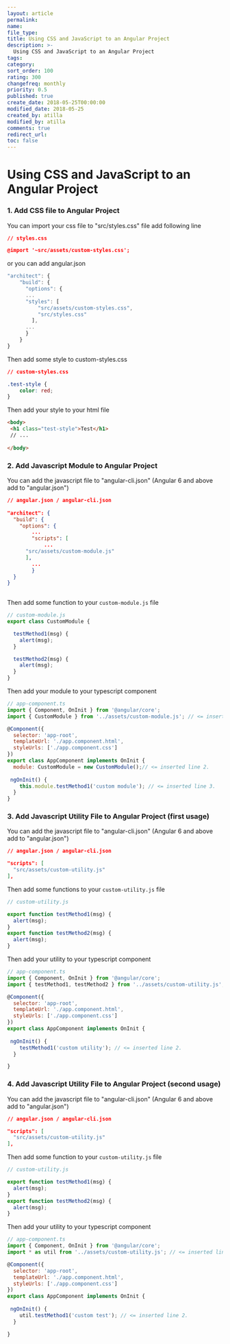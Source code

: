 ```yaml
---
layout: article
permalink:
name:
file_type:
title: Using CSS and JavaScript to an Angular Project
description: >-
  Using CSS and JavaScript to an Angular Project
tags:  
category:  
sort_order: 100
rating: 300
changefreq: monthly
priority: 0.5
published: true
create_date: 2018-05-25T00:00:00
modified_date: 2018-05-25
created_by: atilla
modified_by: atilla
comments: true
redirect_url:
toc: false
---
```


# Using CSS and JavaScript to an Angular Project

### 1. Add CSS file to Angular Project

You can import  your css file to "src/styles.css" file
add following line

```json
// styles.css

@import '~src/assets/custom-styles.css';

```

or you can add angular.json 

```js
"architect": {
    "build": {
      "options": {
      ...
      "styles": [
          "src/assets/custom-styles.css",
          "src/styles.css"
        ],
      ...
      }
    }
}
```

Then add some style to custom-styles.css

```css
// custom-styles.css

.test-style {
    color: red;
}
```

Then add your style to your html file

```html
<body>
 <h1 class="test-style">Test</h1>
 // ...
 
</body>
```


### 2. Add Javascript Module to Angular Project

You can add the javascript file to "angular-cli.json" (Angular 6 and above add to "angular.json")

```json
// angular.json / angular-cli.json
 
"architect": {
  "build": {
	"options": {
	    ...
		"scripts": [
			...
      "src/assets/custom-module.js"
      ],
		...
		}
  }
}
 
```

Then add  some function to your `custom-module.js` file

```js
// custom-module.js
export class CustomModule {

  testMethod1(msg) {
    alert(msg);
  }

  testMethod2(msg) {
    alert(msg);
  }  
}
```

Then add your module to your typescript component

```js
// app-component.ts
import { Component, OnInit } from '@angular/core';
import { CustomModule } from '../assets/custom-module.js'; // <= inserted line 1.

@Component({
  selector: 'app-root',
  templateUrl: './app.component.html',
  styleUrls: ['./app.component.css']
})
export class AppComponent implements OnInit {
  module: CustomModule = new CustomModule();// <= inserted line 2.
 
 ngOnInit() {    
    this.module.testMethod1('custom module'); // <= inserted line 3.
  }
}

```

### 3. Add Javascript Utility  File to Angular Project (first usage)

You can add the javascript file to "angular-cli.json" (Angular 6 and above add to "angular.json")

```json
// angular.json / angular-cli.json

"scripts": [
  "src/assets/custom-utility.js"  
],
```

Then add some functions to your `custom-utility.js` file

```js
// custom-utility.js

export function testMethod1(msg) {
  alert(msg);
}
export function testMethod2(msg) {
  alert(msg);
}

```
Then add your utility to your typescript component

```js
// app-component.ts
import { Component, OnInit } from '@angular/core';
import { testMethod1, testMethod2 } from '../assets/custom-utility.js'; // <= inserted line 1.

@Component({
  selector: 'app-root',
  templateUrl: './app.component.html',
  styleUrls: ['./app.component.css']
})
export class AppComponent implements OnInit {   
 
 ngOnInit() {    
    testMethod1('custom utility'); // <= inserted line 2.
  }

}
```


### 4. Add Javascript Utility  File to Angular Project (second usage)

You can add the javascript file to "angular-cli.json" (Angular 6 and above add to "angular.json")

```json
// angular.json / angular-cli.json

"scripts": [
  "src/assets/custom-utility.js"  
],
```

Then add some function to your `custom-utility.js` file

```js
// custom-utility.js

export function testMethod1(msg) {
  alert(msg);
}
export function testMethod2(msg) {
  alert(msg);
}

```
Then add your utility to your typescript component

```js
// app-component.ts
import { Component, OnInit } from '@angular/core';
import * as util from '../assets/custom-utility.js'; // <= inserted line 1.

@Component({
  selector: 'app-root',
  templateUrl: './app.component.html',
  styleUrls: ['./app.component.css']
})
export class AppComponent implements OnInit {   
 
 ngOnInit() {    
    util.testMethod1('custom test'); // <= inserted line 2.
  }

}
```

